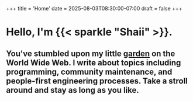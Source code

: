 +++
title = 'Home'
date = 2025-08-03T08:30:00-07:00
draft = false
+++

# Hello, I'm {{< sparkle "Shaii" >}}. 

## You've stumbled upon my little [garden](/garden) on the World Wide Web. I write about topics including programming, community maintenance, and people-first engineering processes. Take a stroll around and stay as long as you like.
